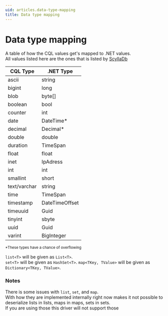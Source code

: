 ```yaml
---
uid: articles.data-type-mapping
title: Data type mapping
---
```


# Data type mapping

A table of how the CQL values get's mapped to .NET values.  
All values listed here are the ones that is listed by [ScyllaDb](https://opensource.docs.scylladb.com/stable/cql/types.html)

| CQL Type     | .NET Type      |
|--------------|----------------|
| ascii        | string         |
| bigint       | long           |
| blob         | byte[]         |
| boolean      | bool           |
| counter      | int            |
| date         | DateTime*      |
| decimal      | Decimal*       |
| double       | double         |
| duration     | TimeSpan       |
| float        | float          |
| inet         | IpAdress       |
| int          | int            |
| smallint     | short          |
| text/varchar | string         |
| time         | TimeSpan       |
| timestamp    | DateTimeOffset |
| timeuuid     | Guid           |
| tinyint      | sbyte          |
| uuid         | Guid           |
| varint       | BigInteger     |

<small>*These types have a chance of overflowing</small>

`list<T>` will be given as `List<T>`.   
`set<T>` will be given as `HashSet<T>`.
`map<TKey, TValue>` will be given as `Dictionary<TKey, TValue>`.

### Notes
There is some issues with `list`, `set`, and `map`.   
With how they are implemented internally right now makes it not possible to deserialize lists in lists, maps in maps, sets in sets.  
If you are using those this driver will not support those